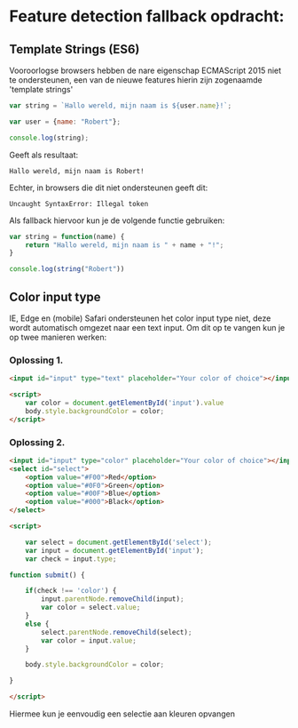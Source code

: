 # Feature detection fallback opdracht:

## Template Strings (ES6)

Vooroorlogse browsers hebben de nare eigenschap ECMAScript 2015 niet te ondersteunen, een van de nieuwe features hierin zijn zogenaamde 'template strings'

```javascript
var string = `Hallo wereld, mijn naam is ${user.name}!`;

var user = {name: "Robert"};

console.log(string);
```

Geeft als resultaat:

`Hallo wereld, mijn naam is Robert!`

Echter, in browsers die dit niet ondersteunen geeft dit:

`Uncaught SyntaxError: Illegal token`

Als fallback hiervoor kun je de volgende functie gebruiken:


```javascript
var string = function(name) {
	return "Hallo wereld, mijn naam is " + name + "!";
}

console.log(string("Robert"))
```

## Color input type

IE, Edge en (mobile) Safari ondersteunen het color input type niet, deze wordt automatisch omgezet naar een text input.
Om dit op te vangen kun je op twee manieren werken:


### Oplossing 1.
```html
<input id="input" type="text" placeholder="Your color of choice"></input>

<script>
	var color = document.getElementById('input').value
	body.style.backgroundColor = color;
</script>
```

### Oplossing 2.
```html
<input id="input" type="color" placeholder="Your color of choice"></input>
<select id="select">
	<option value="#F00">Red</option>
	<option value="#0F0">Green</option>
	<option value="#00F">Blue</option>
	<option value="#000">Black</option>
</select>

<script>

    var select = document.getElementById('select');
    var input = document.getElementById('input');
    var check = input.type;

function submit() {

    if(check !== 'color') {
        input.parentNode.removeChild(input);
        var color = select.value;
    }
    else {
        select.parentNode.removeChild(select);
        var color = input.value;
    }

    body.style.backgroundColor = color;

}

</script>
```

Hiermee kun je eenvoudig een selectie aan kleuren opvangen